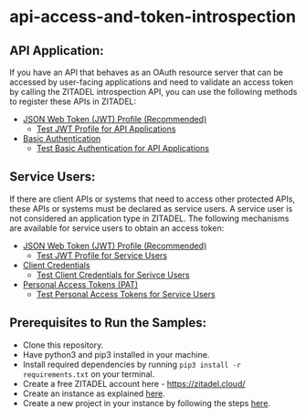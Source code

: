 # api-access-and-token-introspection


## API Application:
If you have an API that behaves as an OAuth resource server that can be accessed by user-facing applications and need to validate an access token by calling the ZITADEL introspection API, you can use the following methods to register these APIs in ZITADEL: 

- [JSON Web Token (JWT) Profile (Recommended)](https://zitadel.com/docs/apis/openidoauth/authn-methods#client-secret-basic) 
  - [Test JWT Profile for API Applications](https://github.com/dakshitha/api-access-and-token-introspection/tree/main/api-jwt)
- [Basic Authentication](https://zitadel.com/docs/apis/openidoauth/authn-methods#client-secret-basic) 
  - [Test Basic Authentication for API Applications](https://github.com/dakshitha/api-access-and-token-introspection/tree/main/api-basic-authentication)



## Service Users:
If there are client APIs or systems that need to access other protected APIs, these APIs or systems must be declared as service users. A service user is not considered an application type in ZITADEL. The following mechanisms are available for service users to obtain an access token: 

- [JSON Web Token (JWT) Profile  (Recommended)](https://zitadel.com/docs/guides/integrate/serviceusers) 
  - [Test JWT Profile for Service Users](https://github.com/dakshitha/api-access-and-token-introspection/tree/main/service-user-jwt)
- [Client Credentials](https://zitadel.com/docs/guides/integrate/client-credential) 
  - [Test Client Credentials for Serivce Users](https://github.com/dakshitha/api-access-and-token-introspection/tree/main/service-user-client-credentials)
- [Personal Access Tokens (PAT)](https://zitadel.com/docs/guides/integrate/pat) 
  - [Test Personal Access Tokens for Service Users](https://github.com/dakshitha/api-access-and-token-introspection/tree/main/service-user-pat)
  

## Prerequisites to Run the Samples: 

- Clone this repository. 
- Have python3 and pip3 installed in your machine.
- Install required dependencies by running `pip3 install -r requirements.txt` on your terminal.
- Create a free ZITADEL account here - https://zitadel.cloud/
- Create an instance as explained [here](https://zitadel.com/docs/guides/start/quickstart#2-create-your-first-instance). 
- Create a new project in your instance by following the steps [here](https://zitadel.com/docs/guides/start/quickstart#2-create-your-first-instance).


